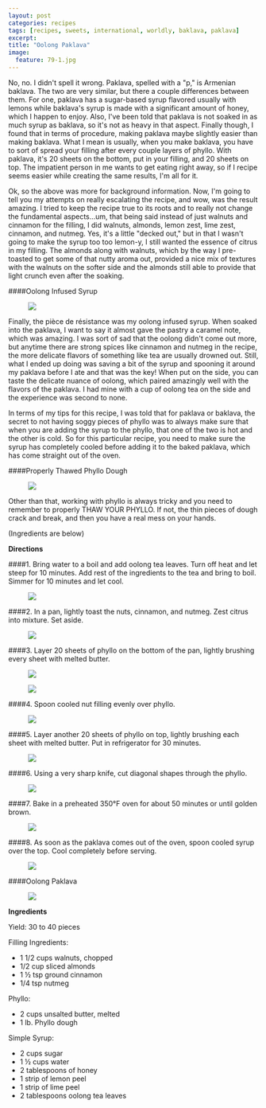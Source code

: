 ```yaml
---
layout: post
categories: recipes
tags: [recipes, sweets, international, worldly, baklava, paklava]
excerpt: 
title: "Oolong Paklava"
image:
  feature: 79-1.jpg
---
```


No, no.  I didn't spell it wrong.  Paklava, spelled with a "p," is Armenian baklava.  The two are very similar, but there a couple differences between them.  For one, paklava has a sugar-based syrup flavored usually with lemons while baklava's syrup is made with a significant amount of honey, which I happen to enjoy.  Also, I've been told that paklava is not soaked in as much syrup as baklava, so it's not as heavy in that aspect.  Finally though, I found that in terms of procedure, making paklava maybe slightly easier than making baklava.  What I mean is usually, when you make baklava, you have to sort of spread your filling after every couple layers of phyllo.  With paklava, it's 20 sheets on the bottom, put in your filling, and 20 sheets on top.  The impatient person in me wants to get eating right away, so if I recipe seems easier while creating the same results, I'm all for it.

Ok, so the above was more for background information.  Now, I'm going to tell you my attempts on really escalating the recipe, and wow, was the result amazing.  I tried to keep the recipe true to its roots and to really not change the fundamental aspects...um, that being said instead of just walnuts and cinnamon for the filling, I did walnuts, almonds, lemon zest, lime zest, cinnamon, and nutmeg.  Yes, it's a little "decked out," but in that I wasn't going to make the syrup too too lemon-y, I still wanted the essence of citrus in my filling.  The almonds along with walnuts, which by the way I pre-toasted to get some of that nutty aroma out, provided a nice mix of textures with the walnuts on the softer side and the almonds still able to provide that light crunch even after the soaking.  

####Oolong Infused Syrup
<figure> <img src='/images/79-2.jpg'> </figure>

Finally, the pièce de résistance was my oolong infused syrup.  When soaked into the paklava, I want to say it almost gave the pastry a caramel note, which was amazing.  I was sort of sad that the oolong didn't come out more, but anytime there are strong spices like cinnamon and nutmeg in the recipe, the more delicate flavors of something like tea are usually drowned out.  Still, what I ended up doing was saving a bit of the syrup and spooning it around my paklava before I ate and that was the key!  When put on the side, you can taste the delicate nuance of oolong, which paired amazingly well with the flavors of the paklava.  I had mine with a cup of oolong tea on the side and the experience was second to none.

In terms of my tips for this recipe, I was told that for paklava or baklava, the secret to not having soggy pieces of phyllo was to always make sure that when you are adding the syrup to the phyllo, that one of the two is hot and the other is cold.  So for this particular recipe, you need to make sure the syrup has completely cooled before adding it to the baked paklava, which has come straight out of the oven.

####Properly Thawed Phyllo Dough
<figure> <img src='/images/79-4.jpg'> </figure>

Other than that, working with phyllo is always tricky and you need to remember to properly THAW YOUR PHYLLO.  If not, the thin pieces of dough crack and break, and then you have a real mess on your hands.  

(Ingredients are below)

**Directions**

####1. Bring water to a boil and add oolong tea leaves.  Turn off heat and let steep for 10 minutes. Add rest of the ingredients to the tea and bring to boil.  Simmer for 10 minutes and let cool.
<figure> <img src='/images/79-2.jpg'> </figure>

####2. In a pan, lightly toast the nuts, cinnamon, and nutmeg.  Zest citrus into mixture.  Set aside. 
<figure> <img src='/images/79-3.jpg'> </figure>

####3. Layer 20 sheets of phyllo on the bottom of the pan, lightly brushing every sheet with melted butter.
<figure> <img src='/images/79-5.jpg'> </figure>

<figure> <img src='/images/79-6.jpg'> </figure>

####4. Spoon cooled nut filling evenly over phyllo.
<figure> <img src='/images/79-7.jpg'> </figure>

####5. Layer another 20 sheets of phyllo on top, lightly brushing each sheet with melted butter.  Put in refrigerator for 30 minutes.
<figure> <img src='/images/79-8.jpg'> </figure>

####6. Using a very sharp knife, cut diagonal shapes through the phyllo.
<figure> <img src='/images/79-9.jpg'> </figure>

####7. Bake in a preheated 350°F oven for about 50 minutes or until golden brown.
<figure> <img src='/images/79-10.jpg'> </figure>

####8. As soon as the paklava comes out of the oven, spoon cooled syrup over the top. Cool completely before serving.
<figure> <img src='/images/79-11.jpg'> </figure>

####Oolong Paklava
<figure> <img src='/images/79-12.jpg'> </figure>
<section class='recipe'>
<p><strong>Ingredients</strong></p>

<p>Yield: 30 to 40 pieces</p>

<p>Filling Ingredients:</p>

<ul><li>1 1/2 cups walnuts, chopped</li><li>1/2 cup sliced almonds</li><li>1 ½ tsp ground cinnamon</li><li>1/4 tsp nutmeg</li></ul>

<p>Phyllo:</p>

<ul><li>2 cups unsalted butter, melted</li><li>1 lb. Phyllo dough</li></ul>

<p>Simple Syrup:</p>

<ul><li>2 cups sugar</li><li>1 ½ cups water</li><li>2 tablespoons of honey</li><li>1 strip of lemon peel</li><li>1 strip of lime peel</li><li>2 tablespoons oolong tea leaves</li></ul></section>